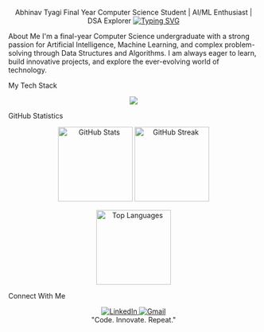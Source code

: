 <div align="center">

Abhinav Tyagi
Final Year Computer Science Student | AI/ML Enthusiast | DSA Explorer
<a href="https://github.com/DenverCoder1/readme-typing-svg">
<img src="https://www.google.com/search?q=https://readme-typing-svg.herokuapp.com%3Ffont%3DFira%2BCode%26weight%3D600%26pause%3D1000%26color%3D00BFFF%26center%3Dtrue%26vCenter%3Dtrue%26width%3D435%26lines%3DAI%2B%2526%2BML%2BDeveloper%3BProblem%2BSolver%3BTech%2BEnthusiast%3BAspiring%2BSoftware%2BEngineer" alt="Typing SVG" />
</a>

</div>

About Me
I'm a final-year Computer Science undergraduate with a strong passion for Artificial Intelligence, Machine Learning, and complex problem-solving through Data Structures and Algorithms. I am always eager to learn, build innovative projects, and explore the ever-evolving world of technology.

My Tech Stack
<div align="center">
<a href="https://skillicons.dev">
<img src="https://www.google.com/search?q=https://skillicons.dev/icons%3Fi%3Dc,cpp,python,mysql,git,github,vscode" />
</a>
</div>

GitHub Statistics
<div align="center">
<p>
<img src="https://www.google.com/search?q=https://github-readme-stats.vercel.app/api%3Fusername%3DTwist753%26theme%3Dradical%26hide_border%3Dtrue%26include_all_commits%3Dtrue%26count_private%3Dtrue" height="150" alt="GitHub Stats" />
<img src="https://www.google.com/search?q=https://github-readme-streak-stats.herokuapp.com/%3Fuser%3DTwist753%26theme%3Dradical%26hide_border%3Dtrue" height="150" alt="GitHub Streak" />
</p>
<p>
<img src="https://www.google.com/search?q=https://github-readme-stats.vercel.app/api/top-langs/%3Fusername%3DTwist753%26theme%3Dradical%26hide_border%3Dtrue%26layout%3Dcompact" height="150" alt="Top Languages" />
</p>
</div>

Connect With Me
<div align="center">
<a href="https://www.linkedin.com/in/abhinav-tyagi-73373b281" target="_blank">
<img src="https://www.google.com/search?q=https://img.shields.io/badge/LinkedIn-0077B5%3Fstyle%3Dfor-the-badge%26logo%3Dlinkedin%26logoColor%3Dwhite" alt="LinkedIn">
</a>
<a href="mailto:abhinavty753@gmail.com">
<img src="https://img.shields.io/badge/Gmail-D14836?style=for-the-badge&logo=gmail&logoColor=white" alt="Gmail">
</a>
</div>

<div align="center">
"Code. Innovate. Repeat."
</div>
